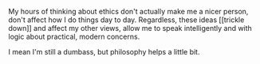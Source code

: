 My hours of thinking about ethics don't actually make me a nicer person, don't affect how I do things day to day. Regardless, these ideas [[trickle down]] and affect my other views, allow me to speak intelligently and with logic about practical, modern concerns.

I mean I'm still a dumbass, but philosophy helps a little bit.
